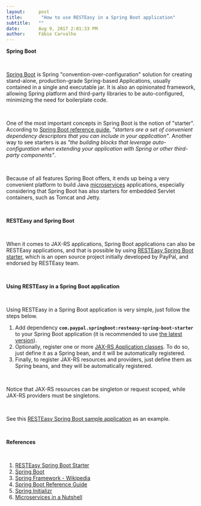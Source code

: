 ```yaml
---
layout:     post
title:       "How to use RESTEasy in a Spring Boot application"
subtitle:   ""
date:       Aug 9, 2017 2:01:33 PM 
author:     Fábio Carvalho
---
```



                    



                    





**Spring Boot**


 

[Spring Boot](http://projects.spring.io/spring-boot/) is Spring &#34;convention-over-configuration&#34; solution for creating stand-alone, production-grade Spring-based Applications, usually contained in a single and executable jar. It is also an opinionated framework, allowing Spring platform and third-party libraries to be auto-configured, minimizing the need for boilerplate code.

 

One of the most important concepts in Spring Boot is the notion of &#34;starter&#34;. According to [Spring Boot reference guide](http://docs.spring.io/spring-boot/docs/1.5.3.RELEASE/reference/htmlsingle/#using-boot-starter), _&#34;starters are a set of convenient dependency descriptors that you can include in your application&#34;_. Another way to see starters is as _&#34;the building blocks that leverage auto-configuration when extending your application with Spring or other third-party components&#34;_.

 

Because of all features Spring Boot offers, it ends up being a very convenient platform to build Java [microservices](https://www.thoughtworks.com/insights/blog/microservices-nutshell) applications, especially considering that Spring Boot has also starters for embedded Servlet containers, such as Tomcat and Jetty.

 


**RESTEasy and Spring Boot**


 

When it comes to JAX-RS applications, Spring Boot applications can also be RESTEasy applications, and that is possible by using [RESTEasy Spring Boot starter](https://github.com/paypal/resteasy-spring-boot/), which is an open source project initially developed by PayPal, and endorsed by RESTEasy team.

 


**Using RESTEasy in a Spring Boot application**


 

Using RESTEasy in a Spring Boot application is very simple, just follow the steps below.

1.  Add dependency 
**`com.paypal.springboot:resteasy-spring-boot-starter`**
 to your Spring Boot application (it is recommended to use [the latest version](http://search.maven.org/#search%7Cga%7C1%7Cg:com.paypal.springboot)).
2.  Optionally, register one or more [JAX-RS Application classes](https://docs.oracle.com/javaee/6/api/javax/ws/rs/core/Application.html). To do so, just define it as a Spring bean, and it will be automatically registered.
3.  Finally, to register JAX-RS resources and providers, just define them as Spring beans, and they will be automatically registered.

 

Notice that JAX-RS resources can be singleton or request scoped, while JAX-RS providers must be singletons.

 

See this [RESTEasy Spring Boot sample application](https://github.com/paypal/resteasy-spring-boot/tree/master/sample-app) as an example.

 


**References**


 

1.  [RESTEasy Spring Boot Starter](https://github.com/paypal/resteasy-spring-boot/)
2.  [Spring Boot](http://projects.spring.io/spring-boot/)
3.  [Spring Framework - Wikipedia](https://en.wikipedia.org/wiki/Spring_Framework#Spring_Boot)
4.  [Spring Boot Reference Guide](http://docs.spring.io/spring-boot/docs/1.5.3.RELEASE/reference/htmlsingle/#using-boot-starter)
5.  [Spring Initializr](http://start.spring.io/)
6.  [Microservices in a Nutshell](https://www.thoughtworks.com/insights/blog/microservices-nutshell)



                    




                    

                    


                
